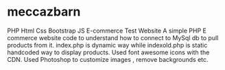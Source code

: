 # meccazbarn
PHP Html Css Bootstrap JS E-commerce Test Website
A simple PHP E commerce website code to understand how to connect to MySql db to pull products from it.
index.php is dynamic way while indexold.php is static handcoded way to display products.
Used font awesome icons with the CDN.
Used Photoshop to customize images , remove backgrounds etc.
